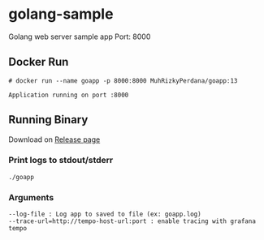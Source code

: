 # golang-sample
Golang web server sample app
Port: 8000

## Docker Run
```
# docker run --name goapp -p 8000:8000 MuhRizkyPerdana/goapp:13

Application running on port :8000
```


## Running Binary

Download on [Release page](https://github.com/aditirvan/golang-sample/releases)


### Print logs to stdout/stderr
`./goapp`
### Arguments
```
--log-file : Log app to saved to file (ex: goapp.log)
--trace-url=http://tempo-host-url:port : enable tracing with grafana tempo
```
